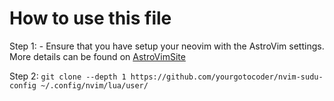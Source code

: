 # How to use this file
Step 1:
    - Ensure that you have setup your neovim with the AstroVim settings. More details can be found on [AstroVimSite](https://astronvim.com/Recipes/custom_plugins)

Step 2:
`git clone --depth 1 https://github.com/yourgotocoder/nvim-sudu-config ~/.config/nvim/lua/user/`

